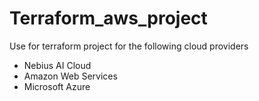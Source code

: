 # Terraform_aws_project
Use for terraform project for the following cloud providers
- Nebius AI Cloud
- Amazon Web Services
- Microsoft Azure
